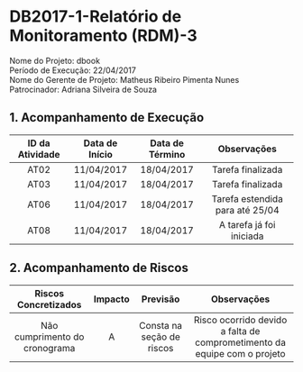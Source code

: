 # DB2017-1-Relatório de Monitoramento (RDM)-3

Nome do Projeto: dbook    
Período de Execução: 22/04/2017  
Nome do Gerente de Projeto: Matheus Ribeiro Pimenta Nunes    
Patrocinador: Adriana Silveira de Souza    

## 1. Acompanhamento de Execução

| ID da Atividade | Data de Início | Data de Término | Observações | 
|:---------------:|:--------------:|:---------------:|:-----------:|
| AT02 | 11/04/2017 | 18/04/2017 | Tarefa finalizada |
| AT03 | 11/04/2017 | 18/04/2017 | Tarefa finalizada |
| AT06 | 11/04/2017 | 18/04/2017 | Tarefa estendida para até 25/04 |
| AT08 | 11/04/2017 | 18/04/2017 | A tarefa já foi iniciada |

## 2. Acompanhamento de Riscos

| Riscos Concretizados | Impacto | Previsão | Observações |
|:--------------------:|:-------:|:--------:|:-----------:|
| Não cumprimento do cronograma | A | Consta na seção de riscos  | Risco ocorrido devido a falta de comprometimento da equipe com o projeto |
